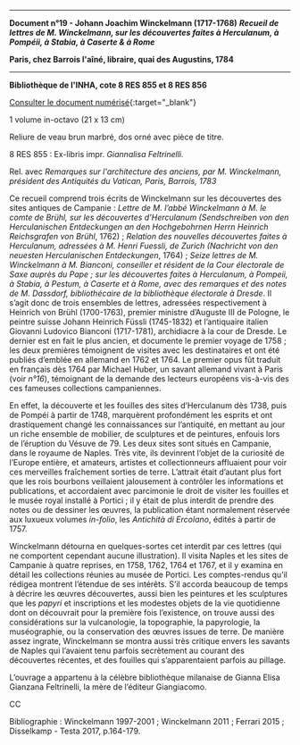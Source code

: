 ﻿***

**Document n°19 - Johann Joachim Winckelmann (1717-1768)**
**_Recueil de lettres de M. Winckelmann, sur les découvertes faites à Herculanum, à Pompéii, à Stabia, à Caserte & à Rome_**

**Paris, chez Barrois l'aîné, libraire, quai des Augustins, 1784**

***

**Bibliothèque de l'INHA, cote 8 RES 855 et 8 RES 856**

[Consulter le document numérisé](http://bibliotheque-numerique.inha.fr/idurl/1/13540){:target="_blank"}

1 volume in-octavo (21 x 13 cm)

Reliure de veau brun marbré, dos orné avec pièce de titre.

8 RES 855 : Ex-libris impr. _Giannalisa Feltrinelli._

Rel. avec _Remarques sur l'architecture des anciens, par M. Winckelmann, président des Antiquités du Vatican, Paris, Barrois, 1783_

Ce recueil comprend trois écrits de Winckelmann sur les découvertes des sites antiques de Campanie : _Lettre de M. l’abbé Winckelmann à M. le comte de Brühl, sur les découvertes d’Herculanum (Sendschreiben von den Herculanischen Entdeckungen an den Hochgebohrnen Herrn Heinrich Reichsgrafen von Brühl_, 1762) ; _Relation des nouvelles découvertes faites à Herculanum, adressées à M. Henri Fuessli, de Zurich (Nachricht von den neuesten Herculanischen Entdeckungen_, 1764) ; _Seize lettres de M. Winckelmann à M. Bianconi, conseiller et résident de la Cour électorale de Saxe auprès du Pape ; sur les découvertes faites à Herculanum, à Pompeii, à Stabia, à Pestum, à Caserte et à Rome, avec des remarques et des notes de M. Dassdorf, bibliothécaire de la bibliothèque électorale à Dresde_. Il s’agit donc de trois ensembles de lettres, adressées respectivement à Heinrich von Brühl (1700-1763), premier ministre d’Auguste III de Pologne, le peintre suisse Johann Heinrich Füssli (1745-1832) et l’antiquaire italien Giovanni
Ludovico Bianconi (1717-1781), archidiacre à la cour de Dresde. Le dernier est en fait le plus ancien, et documente le premier voyage de 1758 ; les deux premières témoignent de visites avec les destinataires et ont été publiés d’emblée en allemand en 1762 et 1764. Le premier opus fût traduit en français dès 1764 par Michael Huber, un savant allemand vivant à Paris (voir *n°16*), témoignant de la demande des lecteurs européens vis-à-vis des ces fameuses collections campaniennes.

En effet, la découverte et les fouilles des sites d’Herculanum dès 1738, puis de Pompéi à partir de 1748, marquèrent profondément les esprits et ont drastiquement changé les connaissances sur l’antiquité, en mettant au jour un riche ensemble de mobilier, de sculptures et de peintures, enfouis lors de l’éruption du Vésuve de 79. Les deux sites sont situés en Campanie, dans le royaume de Naples. Très vite, ils devinrent l’objet de la curiosité de l’Europe entière, et amateurs, artistes et collectionneurs affluaient pour voir ces merveilles fraîchement sorties de terre. L’attrait était d’autant plus fort que les rois bourbons veillaient jalousement à contrôler les informations et publications, et accordaient avec parcimonie le droit de visiter les fouilles et le musée royal installé à Portici ; il y était de plus interdit de prendre des notes ou de dessiner les œuvres, la publication étant normalement réservée aux luxueux volumes _in-folio_, les _Antichità di Ercolano_, édités à partir de 1757.

Winckelmann détourna en quelques-sortes cet interdit par ces lettres (qui ne comportent cependant aucune illustration). Il visita Naples et les sites de Campanie à quatre reprises, en 1758, 1762, 1764 et 1767, et il y examina en détail les collections réunies au musée de Portici. Les comptes-rendus qu’il rédigea montrent l’étendue de ses intérêts. S’il accorda beaucoup de temps à décrire les œuvres découvertes, aussi bien les peintures et les sculptures que les _papyri_ et inscriptions et les modestes objets de la vie quotidienne dont on découvrait pour la première fois l’existence, on trouve aussi des considérations sur la vulcanologie, la topographie, la papyrologie, la muséographie, ou la conservation des œuvres issues de terre. De manière assez ingrate, Winckelmann se montra aussi très critique envers les savants de Naples qui l’avaient tenu parfois secrètement au courant des découvertes récentes, et des fouilles qui s’apparentaient parfois au pillage.

L’ouvrage a appartenu à la célèbre bibliothèque milanaise de Gianna Elisa Gianzana Feltrinelli, la mère de l’éditeur Giangiacomo.

CC

Bibliographie : Winckelmann 1997-2001 ; Winckelmann 2011 ; Ferrari 2015 ; Disselkamp - Testa 2017, p.164-179.